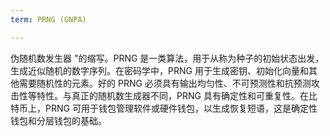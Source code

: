 ```yaml
---
term: PRNG (GNPA)

---
```

伪随机数发生器 "的缩写。PRNG 是一类算法，用于从称为种子的初始状态出发，生成近似随机的数字序列。在密码学中，PRNG 用于生成密钥、初始化向量和其他需要随机性的元素。好的 PRNG 必须具有输出均匀性、不可预测性和抗预测攻击性等特性。与真正的随机数生成器不同，PRNG 具有确定性和可重复性。在比特币上，PRNG 可用于钱包管理软件或硬件钱包，以生成恢复短语，这是确定性钱包和分层钱包的基础。